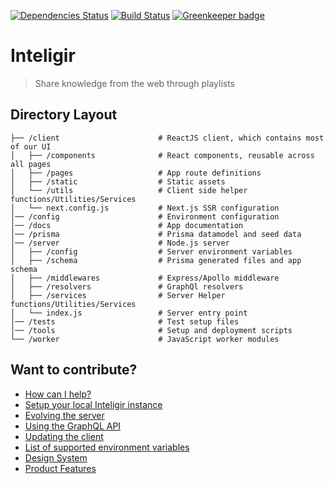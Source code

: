 [![Dependencies Status](https://david-dm.org/its-bananas/inteligir/status.svg)](https://david-dm.org/its-bananas/inteligir)
[![Build Status](https://travis-ci.org/its-bananas/inteligir.svg?branch=master)](https://travis-ci.org/its-bananas/inteligir) [![Greenkeeper badge](https://badges.greenkeeper.io/its-bananas/inteligir.svg)](https://greenkeeper.io/)

# Inteligir

> Share knowledge from the web through playlists

## Directory Layout

```
├── /client                      # ReactJS client, which contains most of our UI
│   ├── /components              # React components, reusable across all pages
│   ├── /pages                   # App route definitions
│   ├── /static                  # Static assets
│   └── /utils                   # Client side helper functions/Utilities/Services
│   └── next.config.js           # Next.js SSR configuration
│── /config                      # Environment configuration
│── /docs                        # App documentation
│── /prisma                      # Prisma datamodel and seed data
│── /server                      # Node.js server
│   ├── /config                  # Server environment variables
│   ├── /schema                  # Prisma generated files and app schema
│   ├── /middlewares             # Express/Apollo middleware
│   ├── /resolvers               # GraphQl resolvers
│   ├── /services                # Server Helper functions/Utilities/Services
│   └── index.js                 # Server entry point
│── /tests                       # Test setup files
│── /tools                       # Setup and deployment scripts
└── /worker                      # JavaScript worker modules
```

## Want to contribute?

- [How can I help?](docs/how-to-help.md)
- [Setup your local Inteligir instance](docs/setup.md)
- [Evolving the server](docs/server.md)
- [Using the GraphQL API](docs/graphql.md)
- [Updating the client](docs/client.md)
- [List of supported environment variables](docs/environment_variables.md)
- [Design System](docs/design.md)
- [Product Features](docs/product.md)
